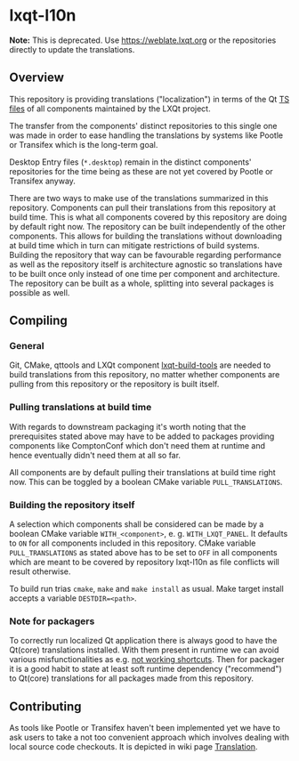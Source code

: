 # lxqt-l10n

**Note:**
This is deprecated. Use https://weblate.lxqt.org or the repositories
directly to update the translations.

## Overview

This repository is providing translations ("localization") in terms of the Qt
[TS files](http://doc.qt.io/qt-5/linguist-ts-file-format.html) of all components
maintained by the LXQt project.

The transfer from the components' distinct repositories to this single one was
made in order to ease handling the translations by systems like Pootle or Transifex
which is the long-term goal.

Desktop Entry files (`*.desktop`) remain in the distinct components' repositories
for the time being as these are not yet covered by Pootle or Transifex anyway.

There are two ways to make use of the translations summarized in this repository.
Components can pull their translations from this repository at build time. This
is what all components covered by this repository are doing by default right now.
The repository can be built independently of the other components. This allows
for building the translations without downloading at build time which in turn can
mitigate restrictions of build systems. Building the repository that way can be
favourable regarding performance as well as the repository itself is architecture
agnostic so translations have to be built once only instead of one time per
component and architecture. The repository can be built as a whole, splitting
into several packages is possible as well.

## Compiling

### General

Git, CMake, qttools and LXQt component
[lxqt-build-tools](https://github.com/lxqt/lxqt-build-tools) are needed to build
translations from this repository, no matter whether components are pulling from
this repository or the repository is built itself.

### Pulling translations at build time

With regards to downstream packaging it's worth noting that the prerequisites
stated above may have to be added to packages providing components like ComptonConf
which don't need them at runtime and hence eventually didn't need them at all so far.

All components are by default pulling their translations at build time right now.
This can be toggled by a boolean CMake variable `PULL_TRANSLATIONS`.

### Building the repository itself

A selection which components shall be considered can be made by a boolean CMake
variable `WITH_<component>`, e. g. `WITH_LXQT_PANEL`. It defaults to `ON` for all
components included in this repository. CMake variable `PULL_TRANSLATIONS` as stated
above has to be set to `OFF` in all components which are meant to be covered by
repository lxqt-l10n as file conflicts will result otherwise.

To build run trias `cmake`, `make` and `make install` as usual. Make target install
accepts a variable `DESTDIR=<path>`.

### Note for packagers

To correctly run localized Qt application there is always good to have the Qt(core)
translations installed. With them present in runtime we can avoid various
misfunctionalities as e.g. [not working shortcuts](https://github.com/lxqt/pcmanfm-qt/issues/401).
Then for packager it is a good habit to state at least soft runtime dependency
("recommend") to Qt(core) translations for all packages made from this repository.

## Contributing

As tools like Pootle or Transifex haven't been implemented yet we have to ask users
to take a not too convenient approach which involves dealing with local source code
checkouts.
It is depicted in wiki page [Translation](https://github.com/lxqt/lxqt/wiki/Translation).
